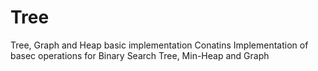 # Tree
Tree, Graph and Heap basic implementation
Conatins Implementation of basec operations for Binary Search Tree, Min-Heap and Graph
